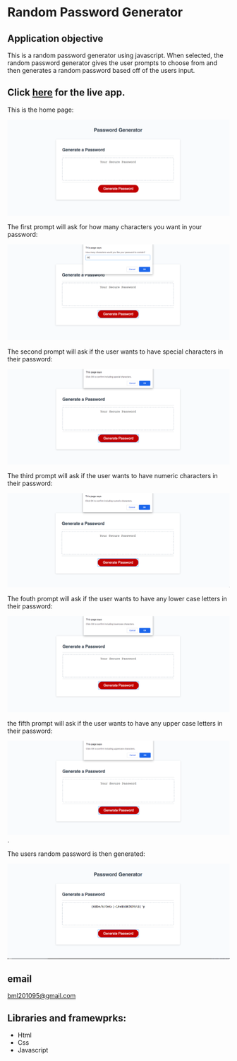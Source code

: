 
 # Random Password Generator
 
 ## Application objective
 
  This is a  random password generator using javascript. When selected, the random password generator gives the user prompts to choose from and then generates a random password based off of the users input. 
 
 
 ## Click [here](https://brianlevin.github.io/Brian-Levin-Homework-3/) for the live app.  
  


This is the home page:

![Home Screenshot](images/homepage.png)


The first prompt will ask for how many characters you want in your password:


![Character Prompt Screenshot](images/charNum.png)


The second prompt will ask if the user wants to have special characters in their password:


![Special Character Screenshot](images/specialChar.png)


The third prompt will ask if the user wants to have numeric characters in their password:


![Numeric Character Screenshot](images/numbers.png)


The fouth prompt will ask if the user wants to have any lower case letters in their password:


![Lower Case Screenshot](images/lowerCase.png)


the fifth prompt will ask if the user wants to have any upper case letters in their password:


![Upper Case Screenshot](images/upperCase.png).


The users random password is then generated:

![Random Password Screenshot](images/generatedPassword.png)



## email
bml201095@gmail.com

## Libraries and framewprks:

- Html
 - Css
 - Javascript
 



 
 
